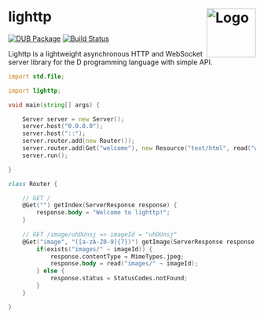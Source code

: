lighttp
<img align="right" alt="Logo" width="100" src="https://i.imgur.com/kWWtW6I.png">
=======

[![DUB Package](https://img.shields.io/dub/v/lighttp.svg)](https://code.dlang.org/packages/lighttp)
[![Build Status](https://travis-ci.org/Kripth/lighttp.svg?branch=master)](https://travis-ci.org/Kripth/lighttp)

Lighttp is a lightweight asynchronous HTTP and WebSocket server library for the D programming language with simple API.

```d
import std.file;

import lighttp;

void main(string[] args) {

	Server server = new Server();
	server.host("0.0.0.0");
	server.host("::");
	server.router.add(new Router());
	server.router.add(Get("welcome"), new Resource("text/html", read("welcome.html")));
	server.run();

}

class Router {

	// GET /
	@Get("") getIndex(ServerResponse response) {
		response.body = "Welcome to lighttp!";
	}
	
	// GET /image/uhDUnsj => imageId = "uhDUnsj"
	@Get("image", "([a-zA-Z0-9]{7})") getImage(ServerResponse response, string imageId) {
		if(exists("images/" ~ imageId)) {
			response.contentType = MimeTypes.jpeg;
			response.body = read("images/" ~ imageId);
		} else {
			response.status = StatusCodes.notFound;
		}
	}

}
```
